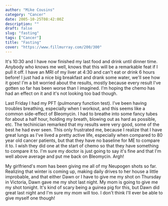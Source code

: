 ```yaml
---
author: "Mike Cousins"
category: "Cancer"
date: 2005-10-25T08:42:00Z
description: ""
draft: false
slug: "fasting"
tags: ["Cancer"]
title: "Fasting"
cover: "https://www.fillmurray.com/200/300"
---
```


It's 10:30 and I have now finished my last food and drink until dinner time.
Anybody who knows me well, knows that this will be a remarkable feat if I pull
it off. I have an MRI of my liver at 4:30 and can't eat or drink 6 hours before!
I just had a nice big breakfast and drank some water, we'll see how it goes! I'm
a bit worried about the results, mostly because every result I've gotten so far
has been worse than I imagined. I'm hoping the chemo has had an effect on it and
it's not looking too bad though.

Last Friday I had my PFT (pulmonary function test). I've been having troubles
breathing, especially when I workout, and this seems like a common side-effect
of Bleomycin. I had to breathe into some fancy tubes for about a half hour,
holding my breath, blowing out as hard as possible, etc. The techinician
remarked that my results were very good, some of the best he had ever seen. This
only frustrated me, because I realize that I have great lungs as I've lived a
pretty active life, especially when compared to 80 year old cancer patients, but
that they have no baseline for ME to compare it to. I wish they did one at the
start of chemo so that they have something to compare it to. I'm sure my doctor
is just going to say it's fine and that I'm well above average and put me back
on Bleomycin. Argh!

My girlfriend's mom has been giving me all of my Neupogen shots so far.
Realizing that winter is coming up, making daily drives to her house a little
improbable, and that either Dawn or I have to give me my shot on Thursday in
Victoria, Dawn gave me my shot last night. My mom is going to give me my shot
tonight. It's kind of scary being a guinea pig for this, but Dawn did great last
night and I'm sure my mom will too. I don't think I'll ever be able to give
myself one though!